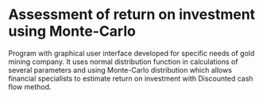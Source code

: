 # Assessment of return on investment using Monte-Carlo
Program with graphical user interface developed for specific needs of gold mining company. It uses normal distribution function in calculations of several parameters  and using Monte-Carlo distribution which allows financial specialists to estimate return on investment with Discounted cash flow method. 
